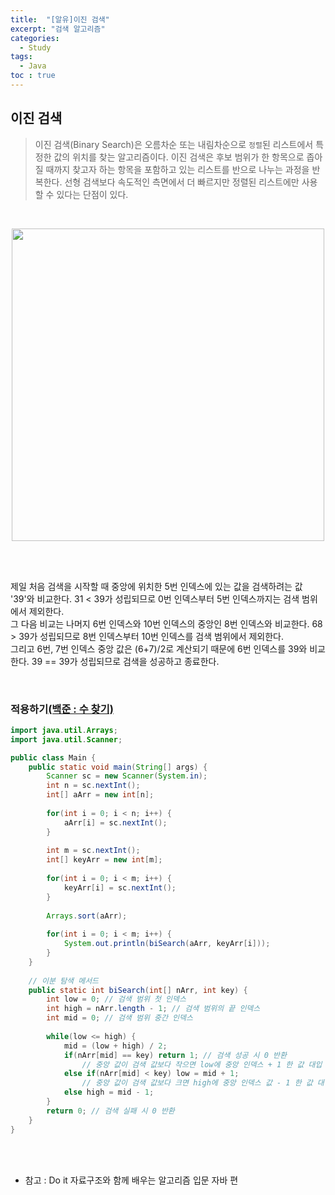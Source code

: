 ```yaml
---
title:  "[알유]이진 검색"
excerpt: "검색 알고리즘"
categories: 
  - Study
tags: 
  - Java
toc : true
---
```


## 이진 검색
> 이진 검색(Binary Search)은 오름차순 또는 내림차순으로 `정렬`된 리스트에서 특정한 값의 위치를 찾는 알고리즘이다. 이진 검색은 후보 범위가 한 항목으로 좁아질 때까지 찾고자 하는 항목을 포함하고 있는 리스트를 반으로 나누는 과정을 반복한다. 선형 검색보다 속도적인 측면에서 더 빠르지만 정렬된 리스트에만 사용할 수 있다는 단점이 있다.

<br>



<p align="center"><img src="https://user-images.githubusercontent.com/70805241/118007703-f570e580-b37e-11eb-818c-4d23aabc03b6.png" height="500px" width="500px">
</p>

<br><br>

제일 처음 검색을 시작할 때 중앙에 위치한 5번 인덱스에 있는 값을 검색하려는 값 '39'와 비교한다. 31 < 39가 성립되므로 0번 인덱스부터 5번 인덱스까지는 검색 범위에서 제외한다. <br>그 다음 비교는 나머지 6번 인덱스와 10번 인덱스의 중앙인 8번 인덱스와 비교한다. 68 > 39가 성립되므로 8번 인덱스부터 10번 인덱스를 검색 범위에서 제외한다. <br>그리고 6번, 7번 인덱스 중앙 값은 (6+7)/2로 계산되기 때문에 6번 인덱스를 39와 비교한다. 39 == 39가 성립되므로 검색을 성공하고 종료한다.

<br>

### 적용하기[(백준 : 수 찾기)](https://techhan.github.io/algorithm/baekjoon-2/)

```java
import java.util.Arrays;
import java.util.Scanner;

public class Main {
	public static void main(String[] args) {
		Scanner sc = new Scanner(System.in);
		int n = sc.nextInt();
		int[] aArr = new int[n];
		
		for(int i = 0; i < n; i++) {
			aArr[i] = sc.nextInt();
		}
		
		int m = sc.nextInt();
		int[] keyArr = new int[m];
		
		for(int i = 0; i < m; i++) {
			keyArr[i] = sc.nextInt();
		}
		
		Arrays.sort(aArr);	
		
		for(int i = 0; i < m; i++) {
			System.out.println(biSearch(aArr, keyArr[i]));
		}
	}
	
    // 이분 탐색 메서드
	public static int biSearch(int[] nArr, int key) {
		int low = 0; // 검색 범위 첫 인덱스
		int high = nArr.length - 1; // 검색 범위의 끝 인덱스
		int mid = 0; // 검색 범위 중간 인덱스
		
		while(low <= high) {
			mid = (low + high) / 2;
			if(nArr[mid] == key) return 1; // 검색 성공 시 0 반환
                // 중앙 값이 검색 값보다 작으면 low에 중앙 인덱스 + 1 한 값 대입
			else if(nArr[mid] < key) low = mid + 1; 
                // 중앙 값이 검색 값보다 크면 high에 중앙 인덱스 값 - 1 한 값 대입
			else high = mid - 1; 
		}
		return 0; // 검색 실패 시 0 반환
	}
}
```


<br><br>

- 참고 : Do it 자료구조와 함께 배우는 알고리즘 입문 자바 편